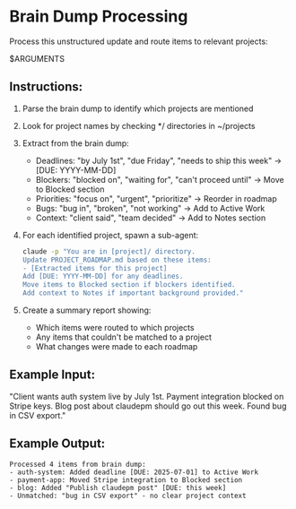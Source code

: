 # Brain Dump Processing

Process this unstructured update and route items to relevant projects:

$ARGUMENTS

## Instructions:
1. Parse the brain dump to identify which projects are mentioned
2. Look for project names by checking */ directories in ~/projects
3. Extract from the brain dump:
   - Deadlines: "by July 1st", "due Friday", "needs to ship this week" → [DUE: YYYY-MM-DD]
   - Blockers: "blocked on", "waiting for", "can't proceed until" → Move to Blocked section
   - Priorities: "focus on", "urgent", "prioritize" → Reorder in roadmap
   - Bugs: "bug in", "broken", "not working" → Add to Active Work
   - Context: "client said", "team decided" → Add to Notes section

4. For each identified project, spawn a sub-agent:
   ```bash
   claude -p "You are in [project]/ directory.
   Update PROJECT_ROADMAP.md based on these items:
   - [Extracted items for this project]
   Add [DUE: YYYY-MM-DD] for any deadlines.
   Move items to Blocked section if blockers identified.
   Add context to Notes if important background provided."
   ```

5. Create a summary report showing:
   - Which items were routed to which projects
   - Any items that couldn't be matched to a project
   - What changes were made to each roadmap

## Example Input:
"Client wants auth system live by July 1st. Payment integration blocked on Stripe keys. 
Blog post about claudepm should go out this week. Found bug in CSV export."

## Example Output:
```
Processed 4 items from brain dump:
- auth-system: Added deadline [DUE: 2025-07-01] to Active Work
- payment-app: Moved Stripe integration to Blocked section
- blog: Added "Publish claudepm post" [DUE: this week]
- Unmatched: "bug in CSV export" - no clear project context
```